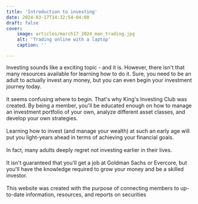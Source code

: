 ```yaml
---
title: 'Introduction to investing'
date: 2024-03-17T14:32:54-04:00
draft: false
cover: 
    image: articles/march17_2024_man_trading.jpg
    alt: 'Trading online with a laptop'
    caption: '' 

---
```


Investing sounds like a exciting topic - and it is. However, there isn't that many resources available for learning how to do it. 
Sure, you need to be an adult to actually invest any money, but you can even begin your investment journey today.
\
\
It seems confusing where to begin. That's why King's Investing Club was created. By being a member, you'll be educated enough on how
to manage an investment portfolio of your own, analyze different asset classes, and develop your own strategies. 
\
\
Learning how to invest (and manage your wealth) at such an early age will put you light-years ahead in terms of achieving your financial goals. 
\
\
In fact, many adults deeply regret not investing earlier in their lives. 
\
\
It isn't guaranteed that you'll get a job at Goldman Sachs or Evercore, but you'll have the knowledge required to grow your money and be a skilled investor. 
\
\
This website was created with the purpose of connecting members to up-to-date information, resources, and reports on securities 
